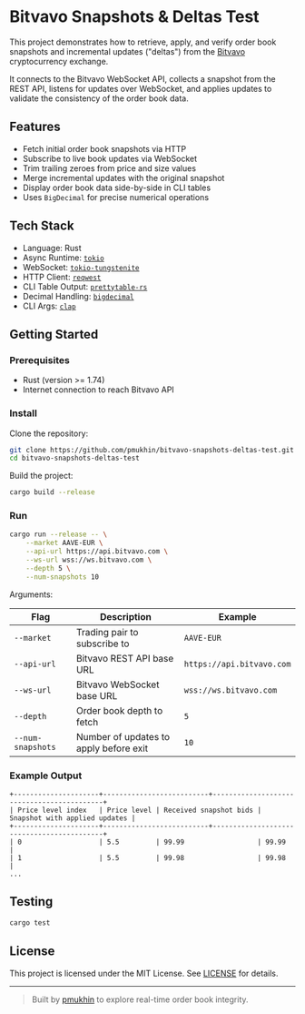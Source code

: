 # Bitvavo Snapshots & Deltas Test

This project demonstrates how to retrieve, apply, and verify order book snapshots and incremental updates ("deltas") from the [Bitvavo](https://bitvavo.com) cryptocurrency exchange.

It connects to the Bitvavo WebSocket API, collects a snapshot from the REST API, listens for updates over WebSocket, and applies updates to validate the consistency of the order book data.

## Features

- Fetch initial order book snapshots via HTTP
- Subscribe to live book updates via WebSocket
- Trim trailing zeroes from price and size values
- Merge incremental updates with the original snapshot
- Display order book data side-by-side in CLI tables
- Uses `BigDecimal` for precise numerical operations

## Tech Stack

- Language: Rust
- Async Runtime: [`tokio`](https://crates.io/crates/tokio)
- WebSocket: [`tokio-tungstenite`](https://crates.io/crates/tokio-tungstenite)
- HTTP Client: [`reqwest`](https://crates.io/crates/reqwest)
- CLI Table Output: [`prettytable-rs`](https://crates.io/crates/prettytable-rs)
- Decimal Handling: [`bigdecimal`](https://crates.io/crates/bigdecimal)
- CLI Args: [`clap`](https://crates.io/crates/clap)

## Getting Started

### Prerequisites

- Rust (version >= 1.74)
- Internet connection to reach Bitvavo API

### Install

Clone the repository:

```bash
git clone https://github.com/pmukhin/bitvavo-snapshots-deltas-test.git
cd bitvavo-snapshots-deltas-test
```

Build the project:

```bash
cargo build --release
```

### Run

```bash
cargo run --release -- \
    --market AAVE-EUR \
    --api-url https://api.bitvavo.com \
    --ws-url wss://ws.bitvavo.com \
    --depth 5 \
    --num-snapshots 10
```

Arguments:

| Flag              | Description                              | Example               |
|-------------------|------------------------------------------|-----------------------|
| `--market`        | Trading pair to subscribe to             | `AAVE-EUR`            |
| `--api-url`       | Bitvavo REST API base URL                | `https://api.bitvavo.com` |
| `--ws-url`        | Bitvavo WebSocket base URL               | `wss://ws.bitvavo.com` |
| `--depth`         | Order book depth to fetch                | `5`                   |
| `--num-snapshots` | Number of updates to apply before exit   | `10`                  |

### Example Output

```
+---------------------+--------------------------+-------------------------------------------+
| Price level index   | Price level | Received snapshot bids | Snapshot with applied updates |
+---------------------+--------------------------+-------------------------------------------+
| 0                   | 5.5         | 99.99                  | 99.99                         |
| 1                   | 5.5         | 99.98                  | 99.98                         |
...
```

## Testing

```bash
cargo test
```

## License

This project is licensed under the MIT License. See [LICENSE](LICENSE) for details.

---

> Built by [pmukhin](https://github.com/pmukhin) to explore real-time order book integrity.
